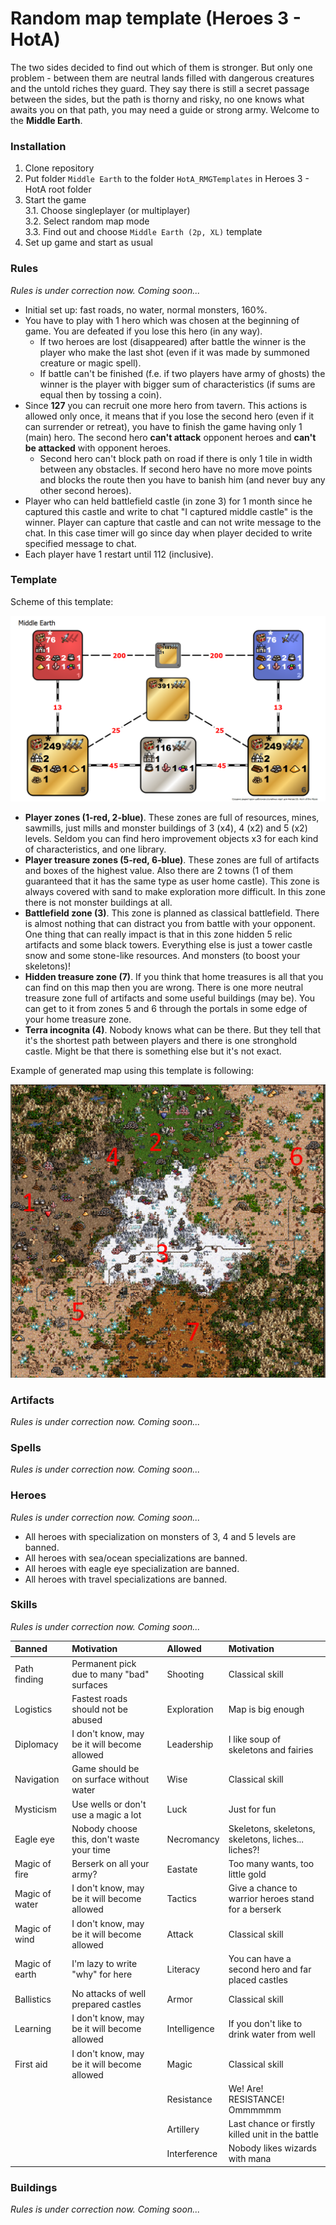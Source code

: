 # Random map template (Heroes 3 - HotA)

The two sides decided to find out which of them is stronger. But only one problem - between 
them are neutral lands filled with dangerous creatures and the untold riches they guard. They 
say there is still a secret passage between the sides, but the path is thorny and risky, no 
one knows what awaits you on that path, you may need a guide or strong army. Welcome to the
**Middle Earth**.

### Installation

1. Clone repository
2. Put folder `Middle Earth` to the folder `HotA_RMGTemplates` in Heroes 3 - HotA root folder
3. Start the game  
	3.1. Choose singleplayer (or multiplayer)  
	3.2. Select random map mode  
	3.3. Find out and choose `Middle Earth (2p, XL)` template  
4. Set up game and start as usual

### Rules

_Rules is under correction now. Coming soon..._

* Initial set up: fast roads, no water, normal monsters, 160%.
* You have to play with 1 hero which was chosen at the beginning of game. 
You are defeated if you lose this hero (in any way).  
    * If two heroes are lost (disappeared) after battle the winner is the player 
    who make the last shot (even if it was made by summoned creature or magic spell).  
    * If battle can't be finished (f.e. if two players have army of ghosts) the 
    winner is the player with bigger sum of characteristics (if sums are equal 
    then by tossing a coin).  
* Since **127** you can recruit one more hero from tavern. This actions is allowed only once, it means
that if you lose the second hero (even if it can surrender or retreat), you have to finish the game 
having only 1 (main) hero. The second hero **can't attack** opponent heroes and **can't be attacked**
with opponent heroes.  
    * Second hero can't block path on road if there is only 1 tile in width between
any obstacles. If second hero have no more move points and blocks the route then you have to banish him
(and never buy any other second heroes).  
* Player who can held battlefield castle (in zone 3) for 1 month since he captured this castle and write
to chat "I captured middle castle" is the winner. Player can capture that castle and can not write message
to the chat. In this case timer will go since day when player decided to write specified message to chat.
* Each player have 1 restart until 112 (inclusive).

### Template

Scheme of this template:

![Template schema](template.png)

* **Player zones (1-red, 2-blue)**. These zones are full of resources, mines, sawmills, just mills 
and monster buildings of 3 (x4), 4 (x2) and 5 (x2) levels. Seldom you can find hero improvement 
objects x3 for each kind of characteristics, and one library.
* **Player treasure zones (5-red, 6-blue)**. These zones are full of artifacts and boxes of the 
highest value. Also there are 2 towns (1 of them guaranteed that it has the same type as user home 
castle). This zone is always covered with sand to make exploration more difficult. In this zone 
there is not monster buildings at all.
* **Battlefield zone (3)**. This zone is planned as classical battlefield. There is almost nothing 
that can distract you from battle with your opponent. One thing that can really impact is that in
this zone hidden 5 relic artifacts and some black towers. Everything else is just a tower castle 
snow and some stone-like resources. And monsters (to boost your skeletons)!
* **Hidden treasure zone (7)**. If you think that home treasures is all that you can find on this
map then you are wrong. There is one more neutral treasure zone full of artifacts and some useful
buildings (may be). You can get to it from zones 5 and 6 through the portals in some edge of your
home treasure zone.
* **Terra incognita (4)**. Nobody knows what can be there. But they tell that it's the shortest
path between players and there is one stronghold castle. Might be that there is something else
but it's not exact. 

Example of generated map using this template is following:

![Template example](example.png)

### Artifacts

_Rules is under correction now. Coming soon..._

### Spells

_Rules is under correction now. Coming soon..._

### Heroes

_Rules is under correction now. Coming soon..._

* All heroes with specialization on monsters of 3, 4 and 5 levels are banned.
* All heroes with sea/ocean specializations are banned.
* All heroes with eagle eye specialization are banned.
* All heroes with travel specializations are banned.

### Skills

_Rules is under correction now. Coming soon..._

| Banned         | Motivation                                  |   | Allowed        | Motivation                                          |
| :------------- | :------------------------------------------ | - | :------------- | :-------------------------------------------------- |
| Path finding   | Permanent pick due to many "bad" surfaces   |   | Shooting       | Classical skill                                     |
| Logistics      | Fastest roads should not be abused          |   | Exploration    | Map is big enough                                   |
| Diplomacy      | I don't know, may be it will become allowed |   | Leadership     | I like soup of skeletons and fairies                |
| Navigation     | Game should be on surface without water     |   | Wise           | Classical skill                                     |
| Mysticism      | Use wells or don't use a magic a lot        |   | Luck           | Just for fun                                        |
| Eagle eye      | Nobody choose this, don't waste your time   |   | Necromancy     | Skeletons, skeletons, skeletons, liches... liches?! |
| Magic of fire  | Berserk on all your army?                   |   | Eastate        | Too many wants, too little gold                     |
| Magic of water | I don't know, may be it will become allowed |   | Tactics        | Give a chance to warrior heroes stand for a berserk |
| Magic of wind  | I don't know, may be it will become allowed |   | Attack         | Classical skill                                     |
| Magic of earth | I'm lazy to write "why" for here            |   | Literacy       | You can have a second hero and far placed castles   |
| Ballistics     | No attacks of well prepared castles         |   | Armor          | Classical skill                                     |
| Learning       | I don't know, may be it will become allowed |   | Intelligence   | If you don't like to drink water from well          |
| First aid      | I don't know, may be it will become allowed |   | Magic          | Classical skill                                     |
|                |                                             |   | Resistance     | We! Are! RESISTANCE! Ommmmmm                        |
|                |                                             |   | Artillery      | Last chance or firstly killed unit in the battle    |
|                |                                             |   | Interference   | Nobody likes wizards with mana                      |

### Buildings

_Rules is under correction now. Coming soon..._

